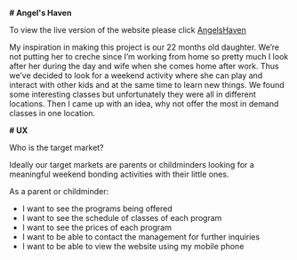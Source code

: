 **# Angel's Haven**

To view the live version of the website please click [AngelsHaven](https://gideongannaban.github.io/Milestone-Project-1/index.html)

My inspiration in making this project is our 22 months old daughter. We’re not putting her to creche since I’m working from home so pretty much I look after her during the day and wife when she comes home after work. 
Thus we’ve decided to look for a weekend activity where she can play and interact with other kids and at the same time to learn new things. We found some interesting classes but unfortunately they were all in different locations. 
Then I came up with an idea, why not offer the most in demand classes in one location. 

**# UX**

Who is the target market?

Ideally our target markets are parents or childminders looking for a meaningful weekend bonding activities with their little ones. 

As a parent or childminder:

-	I want to see the programs being offered
-	I want to see the schedule of classes of each program
-	I want to see the prices of each program
-	I want to be able to contact the management for further inquiries
-	I want to be able to view the website using my mobile phone




